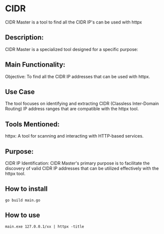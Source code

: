 # CIDR
CIDR Master is a tool to find all the CIDR IP's can be used with httpx

## Description:
CIDR Master is a specialized tool designed for a specific purpose:

## Main Functionality:
Objective: To find all the CIDR IP addresses that can be used with httpx.

## Use Case
The tool focuses on identifying and extracting CIDR (Classless Inter-Domain Routing) IP address ranges that are compatible with the httpx tool.

## Tools Mentioned:
httpx: A tool for scanning and interacting with HTTP-based services.

## Purpose:
CIDR IP Identification: CIDR Master's primary purpose is to facilitate the discovery of valid CIDR IP addresses that can be utilized effectively with the httpx tool.

## How to install
`go build main.go`

## How to use 

`main.exe 127.0.0.1/xx | httpx -title `

